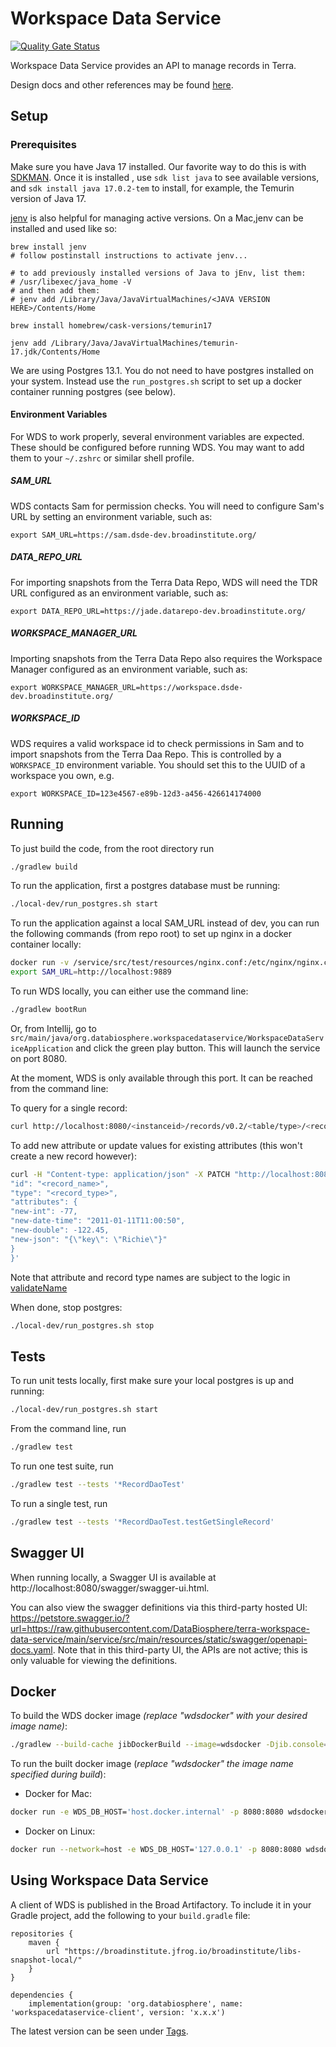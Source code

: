 # Workspace Data Service
[![Quality Gate Status](https://sonarcloud.io/api/project_badges/measure?project=DataBiosphere_workspace-data-service&metric=alert_status)](https://sonarcloud.io/summary/new_code?id=DataBiosphere_workspace-data-service)

Workspace Data Service provides an API to manage records in Terra.

Design docs and other references may be found [here](https://broadworkbench.atlassian.net/wiki/spaces/AS/pages/2437742606/Workspace+Data+Service).

## Setup
### Prerequisites
Make sure you have Java 17 installed.  Our favorite way to do this is with [SDKMAN](https://sdkman.io/jdks).  Once it is installed , use `sdk list java` to see available versions, and `sdk install java 17.0.2-tem` to install, for example, the Temurin version of Java 17.

[jenv](https://www.jenv.be/) is also helpful for managing active versions.  On a Mac,jenv can be installed and used like so:
```
brew install jenv
# follow postinstall instructions to activate jenv...

# to add previously installed versions of Java to jEnv, list them:
# /usr/libexec/java_home -V
# and then add them:
# jenv add /Library/Java/JavaVirtualMachines/<JAVA VERSION HERE>/Contents/Home

brew install homebrew/cask-versions/temurin17

jenv add /Library/Java/JavaVirtualMachines/temurin-17.jdk/Contents/Home
```

We are using Postgres 13.1.  You do not need to have postgres installed on your system.
Instead use the `run_postgres.sh` script to set up a docker container running postgres (see below).

#### Environment Variables

For WDS to work properly, several environment variables are expected.  
These should be configured before running WDS.
You may want to add them to your `~/.zshrc` or similar shell profile.

##### SAM_URL

WDS contacts Sam for permission checks. You will need to configure Sam's URL by setting an
environment variable, such as:
```
export SAM_URL=https://sam.dsde-dev.broadinstitute.org/
```

##### DATA_REPO_URL

For importing snapshots from the Terra Data Repo, WDS will need the TDR URL configured as an
environment variable, such as:
```
export DATA_REPO_URL=https://jade.datarepo-dev.broadinstitute.org/
```
##### WORKSPACE_MANAGER_URL

Importing snapshots from the Terra Data Repo also requires the Workspace Manager configured as an environment variable, such as:
```
export WORKSPACE_MANAGER_URL=https://workspace.dsde-dev.broadinstitute.org/
```

##### WORKSPACE_ID

WDS requires a valid workspace id to check permissions in Sam and to import snapshots from the Terra Daa Repo.
This is controlled by a `WORKSPACE_ID` environment variable. You should set this to the UUID
of a workspace you own, e.g.
```
export WORKSPACE_ID=123e4567-e89b-12d3-a456-426614174000
```

## Running
To just build the code, from the root directory run
```bash
./gradlew build
```
To run the application, first a postgres database must be running:
```bash
./local-dev/run_postgres.sh start
```

To run the application against a local SAM_URL instead of dev, you can run the following commands (from repo root) to set up nginx in a docker container locally: 
```bash
docker run -v /service/src/test/resources/nginx.conf:/etc/nginx/nginx.conf -p 9889:80 -d nginx:1.23.3
export SAM_URL=http://localhost:9889
```

To run WDS locally, you can either use the command line:
```bash
./gradlew bootRun
```
Or, from Intellij, go to `src/main/java/org.databiosphere.workspacedataservice/WorkspaceDataServiceApplication` and click the green play button.
This will launch the service on port 8080.

At the moment, WDS is only available through this port.  It can be reached from the command line:

To query for a single record:
```bash
curl http://localhost:8080/<instanceid>/records/v0.2/<table/type>/<record_id>
```

To add new attribute or update values for existing attributes (this won't create a new record however):
``` bash
curl -H "Content-type: application/json" -X PATCH "http://localhost:8080/<instanceid guid>/records/v0.2/<table/type>/<record_id>" -d '{
"id": "<record_name>",
"type": "<record_type>",
"attributes": {
"new-int": -77,
"new-date-time": "2011-01-11T11:00:50",
"new-double": -122.45,
"new-json": "{\"key\": \"Richie\"}"
}
}'
```
Note that attribute and record type names are subject to the logic in [validateName](https://github.com/DataBiosphere/terra-workspace-data-service/blob/5375c8c846ad163e38a5540c4487ea05fb292f45/service/src/main/java/org/databiosphere/workspacedataservice/dao/RecordDao.java#L80)

When done, stop postgres:
```bash
./local-dev/run_postgres.sh stop
```

## Tests
To run unit tests locally, first make sure your local postgres is up and running:
```bash
./local-dev/run_postgres.sh start
```
From the command line, run
```bash
./gradlew test
```
To run one test suite, run
```bash
./gradlew test --tests '*RecordDaoTest'
```
To run a single test, run
```bash
./gradlew test --tests '*RecordDaoTest.testGetSingleRecord'
```

## Swagger UI
When running locally, a Swagger UI is available at http://localhost:8080/swagger/swagger-ui.html.

You can also view the swagger definitions via this third-party hosted UI: https://petstore.swagger.io/?url=https://raw.githubusercontent.com/DataBiosphere/terra-workspace-data-service/main/service/src/main/resources/static/swagger/openapi-docs.yaml.
Note that in this third-party UI, the APIs are not active; this is only valuable for viewing the definitions.

## Docker
To build the WDS docker image _(replace "wdsdocker" with your desired image name)_:
```bash
./gradlew --build-cache jibDockerBuild --image=wdsdocker -Djib.console=plain
```

To run the built docker image (_replace "wdsdocker" the image name specified during build_):
* Docker for Mac:
```bash
docker run -e WDS_DB_HOST='host.docker.internal' -p 8080:8080 wdsdocker
```
* Docker on Linux:
```bash
docker run --network=host -e WDS_DB_HOST='127.0.0.1' -p 8080:8080 wdsdocker
```


## Using Workspace Data Service
A client of WDS is published in the Broad Artifactory.  To include it in your Gradle project, add the following to your `build.gradle` file:
```
repositories {
    maven {
        url "https://broadinstitute.jfrog.io/broadinstitute/libs-snapshot-local/"
    }
}

dependencies {
    implementation(group: 'org.databiosphere', name: 'workspacedataservice-client', version: 'x.x.x')
```
The latest version can be seen under [Tags](https://github.com/DataBiosphere/terra-workspace-data-service/tags).
